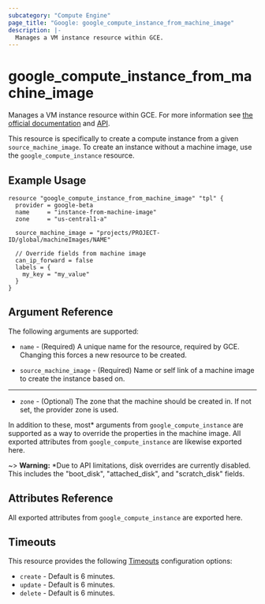 ```yaml
---
subcategory: "Compute Engine"
page_title: "Google: google_compute_instance_from_machine_image"
description: |-
  Manages a VM instance resource within GCE.
---
```


# google\_compute\_instance\_from\_machine\_image

Manages a VM instance resource within GCE. For more information see
[the official documentation](https://cloud.google.com/compute/docs/instances)
and
[API](https://cloud.google.com/compute/docs/reference/latest/instances).

This resource is specifically to create a compute instance from a given
`source_machine_image`. To create an instance without a machine image, use the
`google_compute_instance` resource.


## Example Usage

```hcl
resource "google_compute_instance_from_machine_image" "tpl" {
  provider = google-beta
  name     = "instance-from-machine-image"
  zone     = "us-central1-a"

  source_machine_image = "projects/PROJECT-ID/global/machineImages/NAME"

  // Override fields from machine image
  can_ip_forward = false
  labels = {
    my_key = "my_value"
  }
}
```

## Argument Reference

The following arguments are supported:

* `name` - (Required) A unique name for the resource, required by GCE.
    Changing this forces a new resource to be created.

* `source_machine_image` - (Required) Name or self link of a machine
  image to create the instance based on.

- - -

* `zone` - (Optional) The zone that the machine should be created in. If not
  set, the provider zone is used.

In addition to these, most* arguments from `google_compute_instance` are supported
as a way to override the properties in the machine image. All exported attributes
from `google_compute_instance` are likewise exported here.

~> **Warning:** *Due to API limitations, disk overrides are currently disabled. This includes the "boot_disk", "attached_disk", and "scratch_disk" fields.

## Attributes Reference

All exported attributes from `google_compute_instance` are exported here.

## Timeouts

This resource provides the following
[Timeouts](/docs/configuration/resources.html#timeouts) configuration options:

- `create` - Default is 6 minutes.
- `update` - Default is 6 minutes.
- `delete` - Default is 6 minutes.
